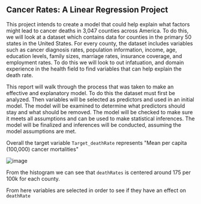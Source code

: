 ## Cancer Rates: A Linear Regression Project

This project intends to create a model that could help explain what factors might lead to cancer deaths in 3,047 counties across America. To do this, we will look at a dataset which contains data for counties in the primary 50 states in the United States. For every county, the dataset includes variables such as cancer diagnosis rates, population information, income, age, education levels, family sizes, marriage rates, insurance coverage, and employment rates. To do this we will look to out infatuation, and domain experience in the health field to find variables that can help explain the death rate.

This report will walk through the process that was taken to make an effective and explanatory model. To do this the dataset must first be analyzed. Then variables will be selected as predictors and used in an initial model. The model will be examined to determine what predictors should stay and what should be removed. The model will be checked to make sure it meets all assumptions and can be used to make statistical inferences. The model will be finalized and inferences will be conducted, assuming the model assumptions are met.

Overall the target variable `Target_deathRate` represents "Mean per capita (100,000) cancer mortalities"

![image](https://github.com/user-attachments/assets/c87162a5-1112-4bd2-931d-2126ac223511)

From the histogram we can see that `deathRates` is centered around 175 per 100k for each county. 

From here variables are selected in order to see if they have an effect on `deathRate`
